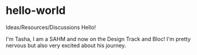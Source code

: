 # hello-world
Ideas/Resources/Discussions
Hello!

I'm Tasha, I am a SAHM and now on the Design Track and Bloc!
I'm pretty nervous but also very excited about his journey.
